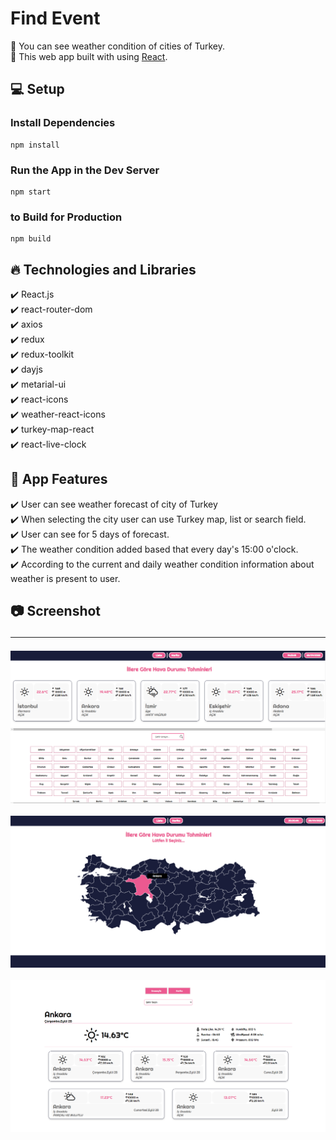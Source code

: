 # Find Event

🔸 You can see weather condition of cities of Turkey. <br>
🔸 This web app built with using [React](https://reactjs.org/). <br>

## 💻 Setup <br>

### Install Dependencies

```
npm install
```

### Run the App in the Dev Server

```
npm start
```

### to Build for Production

```
npm build
```

## 🔥 Technologies and Libraries <br>

✔️ React.js <br>
✔️ react-router-dom <br>
✔️ axios <br>
✔️ redux <br>
✔️ redux-toolkit <br>
✔️ dayjs <br>
✔️ metarial-ui <br>
✔️ react-icons <br>
✔️ weather-react-icons <br>
✔️ turkey-map-react <br>
✔️ react-live-clock <br>

## 🚀 App Features <br>

✔️ User can see weather forecast of city of Turkey <br>
✔️ When selecting the city user can use Turkey map, list or search field. <br>
✔️ User can see for 5 days of forecast. <br>
✔️ The weather condition added based that every day's 15:00 o'clock. <br>
✔️ According to the current and daily weather condition information about weather is present to user. <br>

## 📷 Screenshot <hr>

<img src="./src/screenshot/w1.png">
<br>
<br>
<img src="./src/screenshot/w2.png">
<br>
<br>
<img src="./src/screenshot/w3.png">
